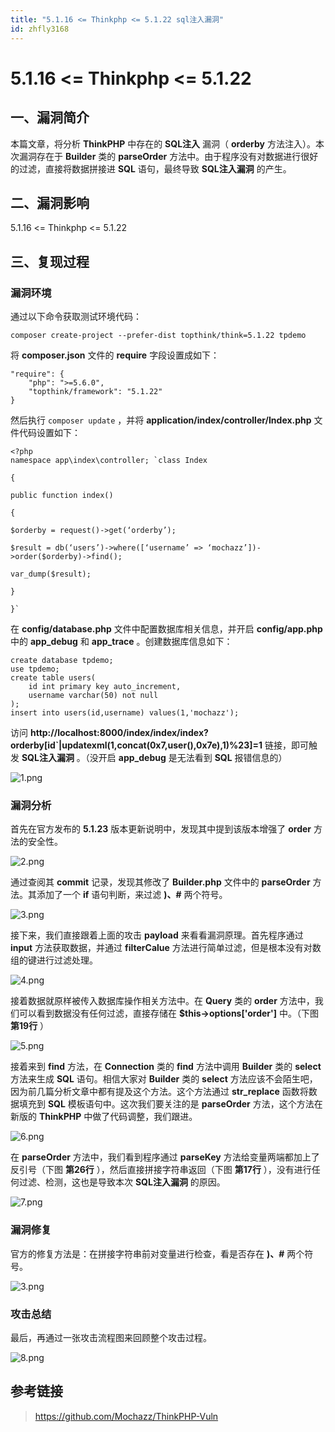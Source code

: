 ```yaml
---
title: "5.1.16 <= Thinkphp <= 5.1.22 sql注入漏洞"
id: zhfly3168
---
```


# 5.1.16 <= Thinkphp <= 5.1.22

## 一、漏洞简介

本篇文章，将分析 **ThinkPHP** 中存在的 **SQL注入** 漏洞（ **orderby** 方法注入）。本次漏洞存在于 **Builder** 类的 **parseOrder** 方法中。由于程序没有对数据进行很好的过滤，直接将数据拼接进 **SQL** 语句，最终导致 **SQL注入漏洞** 的产生。

## 二、漏洞影响

5.1.16 <= Thinkphp <= 5.1.22

## 三、复现过程

### 漏洞环境

通过以下命令获取测试环境代码：

```
composer create-project --prefer-dist topthink/think=5.1.22 tpdemo 
```

将 **composer.json** 文件的 **require** 字段设置成如下：

```
"require": {
    "php": ">=5.6.0",
    "topthink/framework": "5.1.22"
} 
```

然后执行 `composer update` ，并将 **application/index/controller/Index.php** 文件代码设置如下：

```
<?php
namespace app\index\controller; `class Index

{

public function index()

{

$orderby = request()->get(‘orderby’);

$result = db(‘users’)->where([‘username’ => ‘mochazz’])->order($orderby)->find();

var_dump($result);

}

}` 
```

在 **config/database.php** 文件中配置数据库相关信息，并开启 **config/app.php** 中的 **app_debug** 和 **app_trace** 。创建数据库信息如下：

```
create database tpdemo;
use tpdemo;
create table users(
	id int primary key auto_increment,
	username varchar(50) not null
);
insert into users(id,username) values(1,'mochazz'); 
```

访问 **http://localhost:8000/index/index/index?orderby[id`|updatexml(1,concat(0x7,user(),0x7e),1)%23]=1** 链接，即可触发 **SQL注入漏洞** 。（没开启 **app_debug** 是无法看到 **SQL** 报错信息的）

![1.png](../img/25019ad905ee1e8094169731465c9c2b.png)

### 漏洞分析

首先在官方发布的 **5.1.23** 版本更新说明中，发现其中提到该版本增强了 **order** 方法的安全性。

![2.png](../img/b2ad7f18ef87221e21d05d6166c75259.png)

通过查阅其 **commit** 记录，发现其修改了 **Builder.php** 文件中的 **parseOrder** 方法。其添加了一个 **if** 语句判断，来过滤 **)、#** 两个符号。

![3.png](../img/aaaf160239dfa57a0c89a3e18652b56c.png)

接下来，我们直接跟着上面的攻击 **payload** 来看看漏洞原理。首先程序通过 **input** 方法获取数据，并通过 **filterCalue** 方法进行简单过滤，但是根本没有对数组的键进行过滤处理。

![4.png](../img/a97c705e2048821a0ec2121bebfab634.png)

接着数据就原样被传入数据库操作相关方法中。在 **Query** 类的 **order** 方法中，我们可以看到数据没有任何过滤，直接存储在 **$this->options['order']** 中。（下图 **第19行** ）

![5.png](../img/9d02a8c428420790d4304b5fe72914b3.png)

接着来到 **find** 方法，在 **Connection** 类的 **find** 方法中调用 **Builder** 类的 **select** 方法来生成 **SQL** 语句。相信大家对 **Builder** 类的 **select** 方法应该不会陌生吧，因为前几篇分析文章中都有提及这个方法。这个方法通过 **str_replace** 函数将数据填充到 **SQL** 模板语句中。这次我们要关注的是 **parseOrder** 方法，这个方法在新版的 **ThinkPHP** 中做了代码调整，我们跟进。

![6.png](../img/9c2825cfdb176decef5a94494bf03a3b.png)

在 **parseOrder** 方法中，我们看到程序通过 **parseKey** 方法给变量两端都加上了反引号（下图 **第26行** ），然后直接拼接字符串返回（下图 **第17行** ），没有进行任何过滤、检测，这也是导致本次 **SQL注入漏洞** 的原因。

![7.png](../img/1c7fa99098b684f70cc8da8515860c10.png)

### 漏洞修复

官方的修复方法是：在拼接字符串前对变量进行检查，看是否存在 **)、#** 两个符号。

![3.png](../img/aaaf160239dfa57a0c89a3e18652b56c.png)

### 攻击总结

最后，再通过一张攻击流程图来回顾整个攻击过程。

![8.png](../img/e37bc8257b28860304e1e5786d3ec7b6.png)

## 参考链接

> https://github.com/Mochazz/ThinkPHP-Vuln